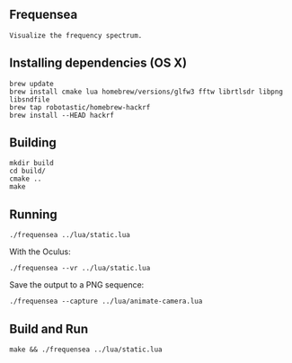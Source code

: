 ## Frequensea

    Visualize the frequency spectrum.

## Installing dependencies (OS X)

    brew update
    brew install cmake lua homebrew/versions/glfw3 fftw librtlsdr libpng libsndfile
    brew tap robotastic/homebrew-hackrf
    brew install --HEAD hackrf

## Building

    mkdir build
    cd build/
    cmake ..
    make

## Running

    ./frequensea ../lua/static.lua

With the Oculus:

    ./frequensea --vr ../lua/static.lua

Save the output to a PNG sequence:

    ./frequensea --capture ../lua/animate-camera.lua

## Build and Run

    make && ./frequensea ../lua/static.lua

